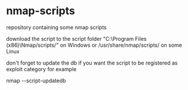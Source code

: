 # nmap-scripts
repository containing some nmap scripts


download the script to the script folder "C:\Program Files (x86)\Nmap/scripts/" on Windows or /usr/share/nmap/scripts/ on some Linux

don't forget to update the db if you want the script to be registered as exploit category for example

nmap --script-updatedb

